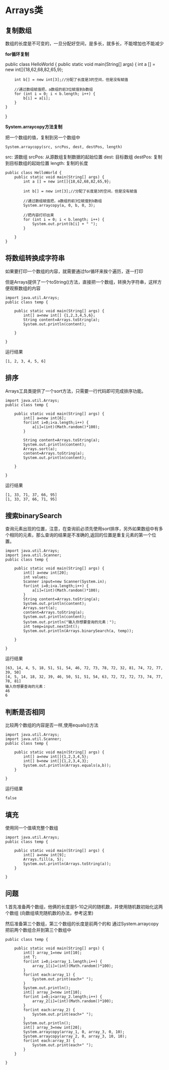 # Arrays类

## 复制数组

数组的长度是不可变的，一旦分配好空间，是多长，就多长，不能增加也不能减少

**for循环复制**

public class HelloWorld {
    public static void main(String[] args) {
        int a [] = new int[]{18,62,68,82,65,9};
         
        int b[] = new int[3];//分配了长度是3的空间，但是没有赋值
         
        //通过数组赋值把，a数组的前3位赋值到b数组
        for (int i = 0; i < b.length; i++) {
            b[i] = a[i];
        }
    }
}

**System.arraycopy方法复制**

把一个数组的值，复制到另一个数组中

 ```
System.arraycopy(src, srcPos, dest, destPos, length)
 ```

src: 源数组
srcPos: 从源数组复制数据的起始位置
dest: 目标数组
destPos: 复制到目标数组的起始位置
length: 复制的长度

```
public class HelloWorld {
    public static void main(String[] args) {
        int a [] = new int[]{18,62,68,82,65,9};
         
        int b[] = new int[3];//分配了长度是3的空间，但是没有赋值
         
        //通过数组赋值把，a数组的前3位赋值到b数组    
        System.arraycopy(a, 0, b, 0, 3);
         
        //把内容打印出来
        for (int i = 0; i < b.length; i++) {
            System.out.print(b[i] + " ");
        }
 
    }
}
```
## 将数组转换成字符串

如果要打印一个数组的内容，就需要通过for循环来挨个遍历，逐一打印

但是Arrays提供了一个toString()方法，直接把一个数组，转换为字符串，这样方便观察数组的内容
```
import java.util.Arrays;
public class temp {

	public static void main(String[] args) {
		int[] a=new int[] {1,2,3,4,5,6};
		String content=Arrays.toString(a);
		System.out.println(content);

	}

}
```
运行结果
```
[1, 2, 3, 4, 5, 6]
```

## 排序

Arrays工具类提供了一个sort方法，只需要一行代码即可完成排序功能。
```
import java.util.Arrays;
public class temp {

	public static void main(String[] args) {
		int[] a=new int[6];
		for(int i=0;i<a.length;i++) {
			a[i]=(int)(Math.random()*100);
		}
		
		String content=Arrays.toString(a);
		System.out.println(content);
		Arrays.sort(a);
		content=Arrays.toString(a);
		System.out.println(content);

	}

}
```
运行结果
```
[1, 33, 71, 37, 66, 95]
[1, 33, 37, 66, 71, 95]
```
## 搜索binarySearch
查询元素出现的位置，注意，在查询前必须先使用sort排序，另外如果数组中有多个相同的元素，那么查询的结果是不准确的,返回的位置是重复元素的第一个位置。
```
import java.util.Arrays;
import java.util.Scanner;
public class temp {

	public static void main(String[] args) {
		int[] a=new int[20];
		int values;
		Scanner input=new Scanner(System.in);
		for(int i=0;i<a.length;i++) {
			a[i]=(int)(Math.random()*100);
		}
		String content=Arrays.toString(a);
		System.out.println(content);
		Arrays.sort(a);
		content=Arrays.toString(a);
		System.out.println(content);
		System.out.println("输入你想要查询的元素：");
		int temp=input.nextInt();
		System.out.println(Arrays.binarySearch(a, temp));

	}

}
```

运行结果
```
[63, 14, 4, 5, 18, 51, 51, 54, 46, 72, 73, 78, 72, 32, 81, 74, 72, 77, 39, 50]
[4, 5, 14, 18, 32, 39, 46, 50, 51, 51, 54, 63, 72, 72, 72, 73, 74, 77, 78, 81]
输入你想要查询的元素：
46
6
```
## 判断是否相同

比较两个数组的内容是否一样,使用equals()方法
```
import java.util.Arrays;
import java.util.Scanner;
public class temp {

	public static void main(String[] args) {
		int[] a=new int[]{1,2,3,4,5};
		int[] b=new int[]{1,2,3,4,3};
		System.out.println(Arrays.equals(a,b));
	}

}
```

运行结果
```
false
```

## 填充
使用同一个值填充整个数组
```
import java.util.Arrays;
public class temp {

	public static void main(String[] args) {
		int[] a=new int[9];
		Arrays.fill(a, 5);
		System.out.println(Arrays.toString(a));
	}

}
```


## 问题

1.首先准备两个数组，他俩的长度是5-10之间的随机数，并使用随机数初始化这两个数组
(向数组填充随机数的办法，参考这里)

然后准备第三个数组，第三个数组的长度是前两个的和
通过System.arraycopy 把前两个数组合并到第三个数组中

```
public class temp {

	public static void main(String[] args) {
		int[] array_1=new int[10];
		int T;
		for(int i=0;i<array_1.length;i++) {
			array_1[i]=(int)(Math.random()*100);
		}
		for(int each:array_1) {
			System.out.print(each+" ");
		}
		System.out.println();
		int[] array_2=new int[10];
		for(int i=0;i<array_2.length;i++) {
			array_2[i]=(int)(Math.random()*100);
		}
		for(int each:array_2) {
			System.out.print(each+" ");
		}
		System.out.println();
		int[] array_3=new int[20];
		System.arraycopy(array_1, 0, array_3, 0, 10);
		System.arraycopy(array_2, 0, array_3, 10, 10);
		for(int each:array_3) {
			System.out.print(each+" ");
		}	
	}

}
```
